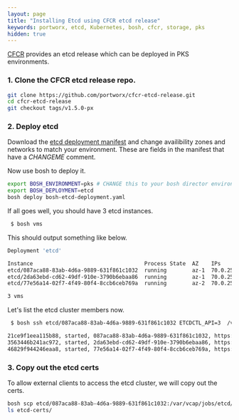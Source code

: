```yaml
---
layout: page
title: "Installing Etcd using CFCR etcd release"
keywords: portworx, etcd, Kubernetes, bosh, cfcr, storage, pks
hidden: true
---
```


[CFCR](https://docs-cfcr.cfapps.io/) provides an etcd release which can be deployed in PKS environments.

### 1. Clone the CFCR etcd release repo.

```bash
git clone https://github.com/portworx/cfcr-etcd-release.git
cd cfcr-etcd-release
git checkout tags/v1.5.0-px
```

### 2. Deploy etcd

Download the [etcd deployment manifest](/samples/k8s/bosh-etcd-deployment.yaml) and change availibility zones and networks to match your environment. These are fields in the manifest that have a *CHANGEME* comment.

Now use bosh to deploy it.

```bash
export BOSH_ENVIRONMENT=pks # CHANGE this to your bosh director environment name
export BOSH_DEPLOYMENT=etcd
bosh deploy bosh-etcd-deployment.yaml
```

If all goes well, you should have 3 etcd instances.

```bash
 $ bosh vms
```

This should output something like below.
```bash
Deployment 'etcd'

Instance                                   Process State  AZ    IPs           VM CID                                   VM Type  Active
etcd/087aca88-83ab-4d6a-9889-631f861c1032  running        az-1  70.0.255.241  vm-4f7bc18b-4fc0-4580-aa41-e544ed24f3e5  medium   -
etcd/2da63ebd-cd62-49df-910e-3790b6ebaa86  running        az-1  70.0.255.242  vm-44d83e7c-ae35-469e-89d3-d1e9fea2cdaa  medium   -
etcd/77e56a14-02f7-4f49-80f4-8ccb6ceb769a  running        az-2  70.0.255.243  vm-bbdbc0c3-0513-4eae-a542-1709e668a54e  medium   -

3 vms
```

Let's list the etcd cluster members now.

```bash
 $ bosh ssh etcd/087aca88-83ab-4d6a-9889-631f861c1032 ETCDCTL_API=3  /var/vcap/jobs/etcd/bin/etcdctl member list

21ce9f1eea115b88, started, 087aca88-83ab-4d6a-9889-631f861c1032, https://087aca88-83ab-4d6a-9889-631f861c1032.etcd.pks-services.etcd.bosh:2380, https://087aca88-83ab-4d6a-9889-631f861c1032.etcd.pks-services.etcd.bosh:2379
3563446b241ac972, started, 2da63ebd-cd62-49df-910e-3790b6ebaa86, https://2da63ebd-cd62-49df-910e-3790b6ebaa86.etcd.pks-services.etcd.bosh:2380, https://2da63ebd-cd62-49df-910e-3790b6ebaa86.etcd.pks-services.etcd.bosh:2379
46829f944246eaa8, started, 77e56a14-02f7-4f49-80f4-8ccb6ceb769a, https://77e56a14-02f7-4f49-80f4-8ccb6ceb769a.etcd.pks-services.etcd.bosh:2380, https://77e56a14-02f7-4f49-80f4-8ccb6ceb769a.etcd.pks-services.etcd.bosh:2379
```

### 3. Copy out the etcd certs

To allow external clients to access the etcd cluster, we will copy out the certs.

```bash
bosh scp etcd/087aca88-83ab-4d6a-9889-631f861c1032:/var/vcap/jobs/etcd/config/etcd* etcd-certs/
ls etcd-certs/
```
